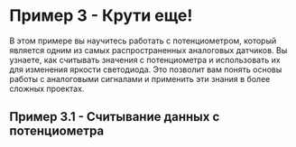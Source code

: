 # Пример 3 - Крути еще!
В этом примере вы научитесь работать с потенциометром, который является одним из самых распространенных аналоговых датчиков. Вы узнаете, как считывать значения с потенциометра и использовать их для изменения яркости светодиода. Это позволит вам понять основы работы с аналоговыми сигналами и применить эти знания в более сложных проектах.

## Пример 3.1 - Считывание данных с потенциометра

